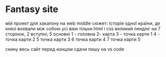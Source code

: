 # Fantasy site
мій проект для хакатону на web middle
сюжет: історія одної країни, де князі воевали між собою усі віки
тільки html і css
великий лендінг на 7 сторінок, 2 вступні; 5 основні
1 - головна
2- карта
3 - точка карти 1
4 - точка карти 2
5 точка карти 3
6 точка карти 4
7 точка карти 5

скину весь сайт перед концом сдачи
пишу на vs code
 
